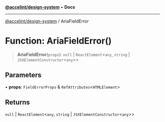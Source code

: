 [**@accelint/design-system**](../README.md) • **Docs**

***

[@accelint/design-system](../README.md) / AriaFieldError

# Function: AriaFieldError()

> **AriaFieldError**(`props`): `null` \| `ReactElement`\<`any`, `string` \| `JSXElementConstructor`\<`any`\>\>

## Parameters

• **props**: `FieldErrorProps` & `RefAttributes`\<`HTMLElement`\>

## Returns

`null` \| `ReactElement`\<`any`, `string` \| `JSXElementConstructor`\<`any`\>\>
